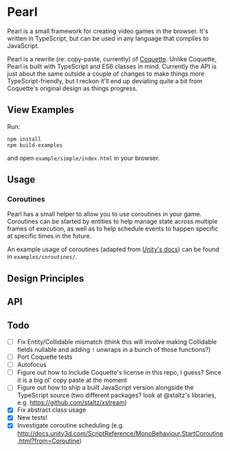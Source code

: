 # Pearl

Pearl is a small framework for creating video games in the browser. It's written in TypeScript, but can be used in any language that compiles to JavaScript.

Pearl is a rewrite (re: copy-paste, currently) of [Coquette](http://coquette.maryrosecook.com/). Unlike Coquette, Pearl is built with TypeScript and ES6 classes in mind. Currently the API is just about the same outside a couple of changes to make things more TypeScript-friendly, but I reckon it'll end up deviating quite a bit from Coquette's original design as things progress.

## View Examples

Run:

```
npm install
npm build-examples
```

and open `example/simple/index.html` in your browser.

## Usage

### Coroutines

Pearl has a small helper to allow you to use coroutines in your game. Coroutines can be started by entities to help manage state across multiple frames of execution, as well as to help schedule events to happen specific at specific times in the future.

An example usage of coroutines (adapted from [Unity's docs](https://docs.unity3d.com/Manual/Coroutines.html)) can be found in `examples/coroutines/`.

## Design Principles

## API

## Todo

- [ ] Fix Entity/Collidable mismatch (think this will involve making Collidable fields nullable and adding `!` unwraps in a bunch of those functions?)
- [ ] Port Coquette tests
- [ ] Autofocus
- [ ] Figure out how to include Coquette's license in this repo, I guess? Since it is a big ol' copy paste at the moment
- [ ] Figure out how to ship a built JavaScript version alongside the TypeScript source (two different packages? look at @staltz's libraries, e.g. https://github.com/staltz/xstream)
- [x] Fix abstract class usage
- [x] New tests!
- [x] Investigate coroutine scheduling (e.g. http://docs.unity3d.com/ScriptReference/MonoBehaviour.StartCoroutine.html?from=Coroutine)